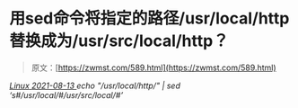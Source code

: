 <!--yml
category: 未分类
date: 0001-01-01 00:00:00
--->

# 用sed命令将指定的路径/usr/local/http替换成为/usr/src/local/http？

> 原文：[https://zwmst.com/589.html](https://zwmst.com/589.html)

   [ *Linux* ](https://zwmst.com/linux)*[ <time datetime="2021-08-14T07:36:37+08:00"> 2021-08-13 </time> ](https://zwmst.com/589.html)  echo "/usr/local/http/" | sed ‘s#/usr/local/#/usr/src/local/#’*